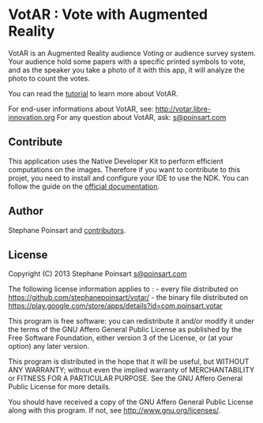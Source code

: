 VotAR : Vote with Augmented Reality
===================================

VotAR is an Augmented Reality audience Voting or audience survey system. Your audience hold some papers with a
specific printed symbols to vote, and as the speaker you take a photo of it with this app, it will analyze the
photo to count the votes.

You can read the [tutorial](https://github.com/stephanepoinsart/votar/blob/master/tutorial.md)
to learn more about VotAR.

For end-user informations about VotAR, see: http://votar.libre-innovation.org
For any question about VotAR, ask: s@poinsart.com

Contribute
----------

This application uses the Native Developer Kit to perform efficient computations on the images.
Therefore if you want to contribute to this projet, you need to install and configure your IDE
to use the NDK. You can follow the guide on the
[official documentation](http://developer.android.com/ndk/guides/setup.html#install).



Author
------

Stephane Poinsart and [contributors](https://github.com/stephanepoinsart/votar/graphs/contributors).

License
-------

Copyright (C) 2013 Stephane Poinsart <s@poinsart.com>

The following license information applies to :
    - every file distributed on https://github.com/stephanepoinsart/votar/
    - the binary file distributed on https://play.google.com/store/apps/details?id=com.poinsart.votar

This program is free software: you can redistribute it and/or modify
it under the terms of the GNU Affero General Public License as
published by the Free Software Foundation, either version 3 of the
License, or (at your option) any later version.

This program is distributed in the hope that it will be useful,
but WITHOUT ANY WARRANTY; without even the implied warranty of
MERCHANTABILITY or FITNESS FOR A PARTICULAR PURPOSE.  See the
GNU Affero General Public License for more details.

You should have received a copy of the GNU Affero General Public License
along with this program.  If not, see <http://www.gnu.org/licenses/>.

